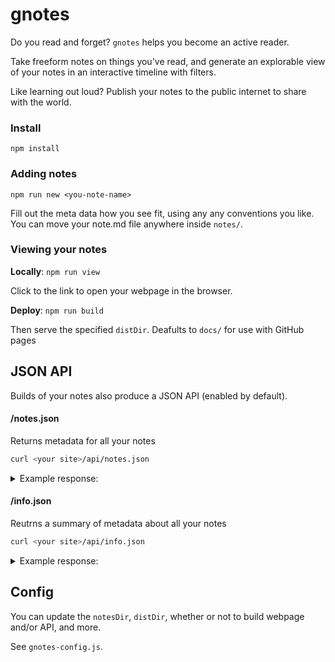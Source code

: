# gnotes

Do you read and forget? `gnotes` helps you become an active reader.

Take freeform notes on things you've read, and generate an explorable view of your notes in an interactive timeline with filters.

Like learning out loud? Publish your notes to the public internet to share with the world.

### Install

`npm install`

### Adding notes

`npm run new <you-note-name>`

Fill out the meta data how you see fit, using any any conventions you like. You can move your note.md file anywhere inside `notes/`.

### Viewing your notes

**Locally**: `npm run view`

Click to the link to open your webpage in the browser.

**Deploy**: `npm run build`

Then serve the specified `distDir`. Deafults to `docs/` for use with GitHub pages

## JSON API

Builds of your notes also produce a JSON API (enabled by default).

#### /notes.json

Returns metadata for all your notes

```sh
curl <your site>/api/notes.json
```

<details>
  <summary>Example response:</summary>
  <code class="language-json">
[
  {
    "id": "clairefro/gnotes/notes/parmenides-on-nature.md",
    "fm": {
      "title": "On Nature",
      "author": "Parmenides",
      "yearPublished": -480,
      "type": "📜 poem",
      "link": "http://philoctetes.free.fr/parmenidesunicode.htm",
      "tags": ["philosophy", "presocratic"],
      "lastNoted": "2021-12-28"
    },
    "prettyUrl": "https://github.com/clairefro/gnotes/blob/main/notes/parmenides-on-nature.md",
    "rawUrl": "https://raw.githubusercontent.com/clairefro/gnotes/main/notes/parmenides-on-nature.md",
    "relPath": "notes/parmenides-on-nature.md"
  },
  {
    "id": "clairefro/gnotes/notes/endo-shusaku-silence.md",
    "fm": {
      "title": "Silence",
      "author": "Endo, Shusaku",
      "yearPublished": 1966,
      "type": "📕 book",
      "link": "https://celmoreblog.files.wordpress.com/2016/05/235449575-silence-shusaku-endo-william-johnston.pdf",
      "tags": [
        "fiction",
        "philosophy",
        "religion",
        "martyrdom",
        "christianity",
        "japan",
        "missionary"
      ],
      "lastNoted": "2021-12-16"
    },
    "prettyUrl": "https://github.com/clairefro/gnotes/blob/main/notes/endo-shusaku-silence.md",
    "rawUrl": "https://raw.githubusercontent.com/clairefro/gnotes/main/notes/endo-shusaku-silence.md",
    "relPath": "notes/endo-shusaku-silence.md"
  }
]
</code>
</details>

#### /info.json

Reutrns a summary of metadata about all your notes

```sh
curl <your site>/api/info.json
```

<details>
  <summary>Example response:</summary>
    <code class="language-json">
{
  "repoUrl": "https://github.com/clairefro/gnotes",
  "summary": {
    "notes": { "count": 7 },
    "authors": {
      "count": 7,
      "map": {
        "Arendt, Hannah": 1,
        "Boethius": 1,
        "Borges, Jorge Luis": 1,
        "Endo, Shusaku": 1,
        "Watts, Alan": 1,
        "Parmenides": 1,
        "Zhuangzi": 1
      }
    },
    "types": { "count": 2, "map": { "📕 book": 6, "📜 poem": 1 } },
    "tags": {
      "count": 12,
      "map": {
        "philosophy": 6,
        "fiction": 3,
        "religion": 2,
        "totalitarianism": 1,
        "politics": 1,
        "infinity": 1,
        "martyrdom": 1,
        "christianity": 1,
        "japan": 1,
        "missionary": 1,
        "presocratic": 1,
        "taoism": 1
      }
    },
    "yearPublished": { "min": -480, "max": 1996, "diff": 2476 }
  }
}
</code>
</details>

## Config

You can update the `notesDir`, `distDir`, whether or not to build webpage and/or API, and more.

See `gnotes-config.js`.
